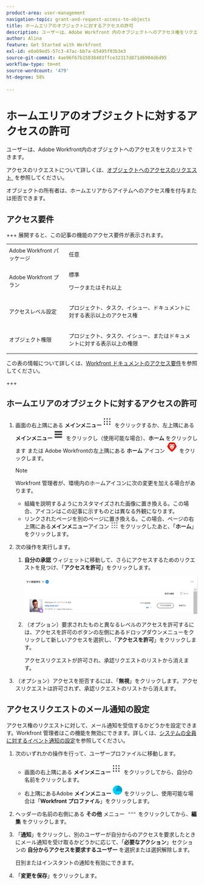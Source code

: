 ```yaml
---
product-area: user-management
navigation-topic: grant-and-request-access-to-objects
title: ホームエリアのオブジェクトに対するアクセスの許可
description: ユーザーは、Adobe Workfront 内のオブジェクトへのアクセス権をリクエストできます。アクセス権のリクエストについて詳しくは、オブジェクトへのアクセス権のリクエストを参照してください。
author: Alina
feature: Get Started with Workfront
exl-id: e0a69ed5-57c3-47ac-bb7a-65495f93b3e3
source-git-commit: 4ae96f67b15838403ffce32317d871d6904d6d95
workflow-type: tm+mt
source-wordcount: '479'
ht-degree: 58%

---
```


# ホームエリアのオブジェクトに対するアクセスの許可

<!--Audited: 10/2024-->

ユーザーは、Adobe Workfront内のオブジェクトへのアクセスをリクエストできます。

アクセスのリクエストについて詳しくは、[&#x200B; オブジェクトへのアクセスのリクエスト &#x200B;](../../workfront-basics/grant-and-request-access-to-objects/request-access.md) を参照してください。

オブジェクトの所有者は、ホームエリアからアイテムへのアクセス権を付与または拒否できます。

## アクセス要件

+++ 展開すると、この記事の機能のアクセス要件が表示されます。 

<table style="table-layout:auto"> 
 <col> 
 <col> 
 <tbody> 
  <tr> 
   <td role="rowheader">Adobe Workfront パッケージ</td> 
   <td> <p>任意 </p> </td> 
  </tr> 
  <tr> 
   <td role="rowheader">Adobe Workfront プラン</td> 
   <td> <p>標準</p> 
   <p>ワークまたはそれ以上</p>
   </td> 
  </tr> 
  <tr> 
   <td role="rowheader">アクセスレベル設定</td> 
   <td> <p>プロジェクト、タスク、イシュー、ドキュメントに対する表示以上のアクセス権</p> </td> 
  </tr> 
  <tr> 
   <td role="rowheader">オブジェクト権限</td> 
   <td> <p>プロジェクト、タスク、イシュー、またはドキュメントに対する表示以上の権限</p> </td> 
  </tr> 
 </tbody> 
</table>

この表の情報について詳しくは、[Workfront ドキュメントのアクセス要件](/help/quicksilver/administration-and-setup/add-users/access-levels-and-object-permissions/access-level-requirements-in-documentation.md)を参照してください。

+++

## ホームエリアのオブジェクトに対するアクセスの許可

1. 画面の右上隅にある **メインメニュー**![](assets/dots-main-menu.png) をクリックするか、左上隅にある **メインメニュー**![](assets/lines-main-menu.png) をクリックし（使用可能な場合）、**ホーム** をクリックします
または
Adobe Workfrontの左上隅にある **ホーム** アイコン ![](assets/home-icon-30x29.png) をクリックします。

   >[!NOTE]
   >
   >Workfront 管理者が、環境内のホームアイコンに次の変更を加える場合があります。
   >
   >* 組織を説明するようにカスタマイズされた画像に置き換える。この場合、アイコンはこの記事に示すものとは異なる外観になります。
   >* リンクされたページを別のページに置き換える。この場合、ページの右上隅にある&#x200B;**メインメニュー**&#x200B;アイコン ![](assets/main-menu-icon.png) をクリックしたあと、「**ホーム**」をクリックします。

1. 次の操作を実行します。

   1. **自分の承認** ウィジェットに移動して、さらにアクセスするためのリクエストを見つけ、「**アクセスを許可**」をクリックします。

      ![&#x200B; リクエストを承認 &#x200B;](assets/request-for-access-to-project-in-new-home-approvals-widget.png)

   1. （オプション）要求されたものと異なるレベルのアクセスを許可するには、アクセスを許可のボタンの左側にあるドロップダウンメニューをクリックして新しいアクセスを選択し、「**アクセスを許可**」をクリックします。

      アクセスリクエストが許可され、承認リクエストのリストから消えます。

1. （オプション）アクセスを拒否するには、「**無視**」をクリックします。アクセスリクエストは許可されず、承認リクエストのリストから消えます。

## アクセスリクエストのメール通知の設定

アクセス権のリクエストに対して、メール通知を受信するかどうかを設定できます。Workfront 管理者はこの機能を無効にできます。詳しくは、[システムの全員に対するイベント通知の設定](../../administration-and-setup/manage-workfront/emails/configure-event-notifications-for-everyone-in-the-system.md)を参照してください。

1. 次のいずれかの操作を行って、ユーザープロファイルに移動します。

   * 画面の右上隅にある **メインメニュー**![](assets/dots-main-menu.png) をクリックしてから、自分の名前をクリックします。
   * 右上隅にあるAdobe **メインメニュー**![&#x200B; プロファイルアイコン &#x200B;](assets/adobe-blue-main-menu.png) をクリックし、使用可能な場合は「**Workfront プロファイル**」をクリックします。

1. ヘッダーの名前の右側にある **その他** メニュー ![&#x200B; その他のアイコン &#x200B;](assets/more-icon.png) をクリックしてから、**編集** をクリックします。
1. 「**通知**」をクリックし、別のユーザーが自分からのアクセスを要求したときにメール通知を受け取るかどうかに応じて、「**必要なアクション**」セクションの **自分からアクセスを要求するユーザー** を選択または選択解除します。

   日別またはインスタントの通知を有効にできます。

1. 「**変更を保存**」をクリックします。
